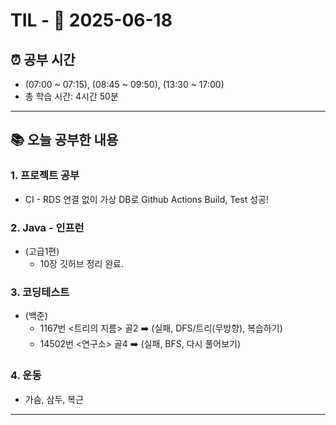# TIL - 📅 2025-06-18

## ⏰ 공부 시간
- (07:00 ~ 07:15), (08:45 ~ 09:50), (13:30 ~ 17:00)
- 총 학습 시간: 4시간 50분
---

## 📚 오늘 공부한 내용
### 1. 프로젝트 공부
- CI - RDS 연결 없이 가상 DB로 Github Actions Build, Test 성공!

### 2. Java - 인프런
- (고급1편)
  - 10장 깃허브 정리 완료.

### 3. 코딩테스트
- (백준)
  - 1167번 <트리의 지름> 골2 ➡️ (실패, DFS/트리(무방향), 복습하기)
  - 14502번 <연구소> 골4 ➡️ (실패, BFS, 다시 풀어보기)

### 4. 운동
- 가슴, 삼두, 복근

---